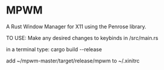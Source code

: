 # MPWM
A Rust Window Manager for X11 using the Penrose library.

TO USE:
Make any desired changes to keybinds in /src/main.rs

in a terminal type:
cargo build --release

add ~/mpwm-master/target/release/mpwm to ~/.xinitrc
